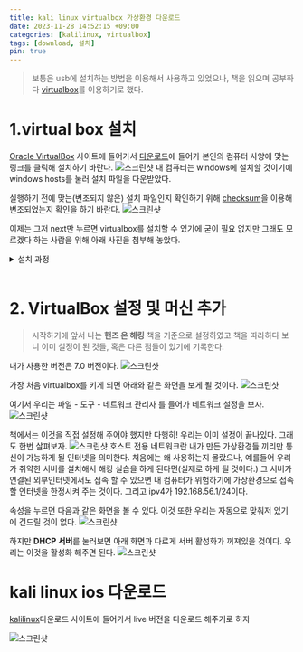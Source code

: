 ```yaml
---
title: kali linux virtualbox 가상환경 다운로드
date: 2023-11-28 14:52:15 +09:00
categories: [kalilinux, virtualbox]
tags: [download, 설치]
pin: true
---
```


>보통은 usb에 설치하는 방법을 이용해서 사용하고 있었으나, 책을 읽으며 공부하다 [virtualbox](https://www.virtualbox.org/)를 이용하기로 했다.

# 1.virtual box 설치
[Oracle VirtualBox](https://www.virtualbox.org/) 사이트에 들어가서 [다운로드](https://www.virtualbox.org/wiki/Downloads)에 들어가 본인의 컴퓨터 사양에 맞는 링크를 클릭해 설치하기 바란다.
![스크린샷](https://github.com/oil-lamp-cat/oil-lamp-cat.github.io/assets/103806022/0c72712d-755e-4841-80d2-39cfd1b7811e)
내 컴퓨터는 windows에 설치할 것이기에 windows hosts를 눌러 설치 파일을 다운받았다.

 실행하기 전에 맞는(변조되지 않은) 설치 파일인지 확인하기 위해 [checksum](https://oil-lamp-cat.github.io/posts/window-checksum/)을 이용해 변조되었는지 확인을 하기 바란다.
 ![스크린샷](https://github.com/oil-lamp-cat/oil-lamp-cat.github.io/assets/103806022/86cf8b56-24f5-4d16-958a-a1fe678b388f)

이제는 그저 next만 누르면 virtualbox를 설치할 수 있기에 굳이 필요 없지만 그래도 모르겠다 하는 사람을 위해 아래 사진을 첨부해 놓았다.
 <details><summary>설치 과정</summary>
 <div markdown = "1">

![스크린샷](https://github.com/oil-lamp-cat/oil-lamp-cat.github.io/assets/103806022/bc915ca7-8b42-4df6-8d29-f872acbbb8a6)
Next

![스크린샷](https://github.com/oil-lamp-cat/oil-lamp-cat.github.io/assets/103806022/4c2ee854-905e-4a21-ab03-4573df675c3d)
Next

![스크린샷](https://github.com/oil-lamp-cat/oil-lamp-cat.github.io/assets/103806022/cfbd9f73-0480-48ac-90a4-c3a069d8ab8c)
Yes

![스크린샷](https://github.com/oil-lamp-cat/oil-lamp-cat.github.io/assets/103806022/7e678b0b-fbc2-4cb8-a312-5a5ffed67f3a)
Yes

![스크린샷](https://github.com/oil-lamp-cat/oil-lamp-cat.github.io/assets/103806022/af62caa8-917d-4803-95b6-57bbe69dc8a0)
Install

![스크린샷](https://github.com/oil-lamp-cat/oil-lamp-cat.github.io/assets/103806022/ddf1b4a1-f7a9-45e1-8662-96b16265f2cc)
설치 대기

![스크린샷](https://github.com/oil-lamp-cat/oil-lamp-cat.github.io/assets/103806022/0064669d-3595-4a43-9571-ca899a0877d3)
Finish 클릭

</div>
</details>

<br/>

# 2. VirtualBox 설정 및 머신 추가

>시작하기에 앞서 나는 **핸즈 온 해킹** 책을 기준으로 설정하였고 책을 따라하다 보니 이미 설정이 된 것들, 혹은 다른 점들이 있기에 기록한다.


내가 사용한 버전은 7.0 버전이다.
![스크린샷](https://github.com/oil-lamp-cat/oil-lamp-cat.github.io/assets/103806022/786dea65-c6fa-4017-b3b4-0e83435a6894)

가장 처음 virtualbox를 키게 되면 아래와 같은 화면을 보게 될 것이다.
![스크린샷](https://github.com/oil-lamp-cat/oil-lamp-cat.github.io/assets/103806022/01981b20-d14e-4a26-812e-80b730a1b7a3)

여기서 우리는 파일 - 도구 - 네트워크 관리자 를 들어가 네트워크 설정을 보자.
![스크린샷](https://github.com/oil-lamp-cat/oil-lamp-cat.github.io/assets/103806022/590a6685-ba3c-4ac3-9268-1a063700e225)

책에서는 이것을 직접 설정해 주어야 했지만 다행히! 우리는 이미 설정이 끝나있다. 그래도 한번 살펴보자.
![스크린샷](https://github.com/oil-lamp-cat/oil-lamp-cat.github.io/assets/103806022/47b4da68-11ad-41f6-8235-278c4ef46ee2) 
호스트 전용 네트워크란 내가 만든 가상환경들 끼리만 통신이 가능하게 될 인터넷을 의미한다. 처음에는 왜 사용하는지 몰랐으나, 예를들어 우리가 취약한 서버를 설치해서 해킹 실습을 하게 된다면(실제로 하게 될 것이다.) 그 서버가 연결된 외부인터넷에서도 접속 할 수 있으면 내 컴퓨터가 위험하기에 가상환경으로 접속할 인터넷을 한정시켜 주는 것이다. 그리고 ipv4가 192.168.56.1/24이다.

속성을 누르면 다음과 같은 화면을 볼 수 있다. 이것 또한 우리는 자동으로 맞춰저 있기에 건드릴 것이 없다.
![스크린샷](https://github.com/oil-lamp-cat/oil-lamp-cat.github.io/assets/103806022/4ef1428f-5dcd-466f-87c9-c49557954c35)

하지만 **DHCP 서버**를 눌러보면 아래 화면과 다르게 서버 활성화가 꺼져있을 것이다. 우리는 이것을 활성화 해주면 된다.
![스크린샷](https://github.com/oil-lamp-cat/oil-lamp-cat.github.io/assets/103806022/aa930ec6-9ff7-41ff-ac45-d38fd5698daf)

# kali linux ios 다운로드

[kalilinux]()다운로드 사이트에 들어가서 live 버전을 다운로드 해주기로 하자

![스크린샷](https://github.com/oil-lamp-cat/oil-lamp-cat.github.io/assets/103806022/f899a108-6e57-44fa-aae1-154f05135169)

